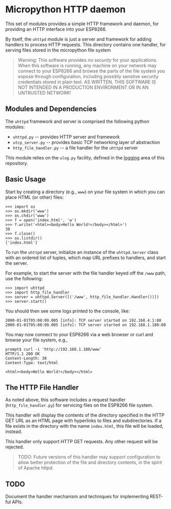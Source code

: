 # Micropython HTTP daemon

This set of modules provides a simple HTTP framework and daemon, for providing an HTTP interface into your ESP8266.

By itself, the `uhttpd` module is just a server and framework for adding handlers to process HTTP requests.  This directory contains one handler, for serving files stored in the micropython file system

> Warning: This software provides _no security_ for your applications.  When this software is running, any machine on your network may connect to your ESP8266 and browse the parts of the file system you expose through configuration, including possibly senstive security credentials stored in plain text.  AS WRITTEN, THIS SOFTWARE IS NOT INTENDED IN A PRODUCTION ENVIRONMENT OR IN AN UNTRUSTED NETWORK!


## Modules and Dependencies

The `uhttpd` framework and server is comprised the following python modules:

* `uhttpd.py` -- provides HTTP server and framework
* `utcp_server.py` -- provides basic TCP networking layer of abstraction
* `http_file_handler.py` -- a file handler for the `uhttpd` server

This module relies on the `ulog.py` facility, defined in the [logging](/micropython/logging) area of this repository.

## Basic Usage

Start by creating a directory (e.g., `www`) on your file system in which you can place HTML (or other) files:

    >>> import os
    >>> os.mkdir('www')
    >>> os.chdir('www')
    >>> f = open('index.html', 'w')
    >>> f.write('<html><body>Hello World!</body></html>')
    38
    >>> f.close()
    >>> os.listdir()
    ['index.html']

To run the `uhttpd` server, initialize an instance of the `uhttpd.Server` class with an ordered list of tuples, which map URL prefixes to handlers, and start the server.

For example, to start the server with the file handler keyed off the `/www` path, use the following: 

    >>> import uhttpd
    >>> import http_file_handler
    >>> server = uhttpd.Server([('/www', http_file_handler.Handler())])
    >>> server.start()

You should then see some logs printed to the console, like:

    2000-01-01T05:08:09.005 [info]: TCP server started on 192.168.4.1:80
    2000-01-01T05:08:09.005 [info]: TCP server started on 192.168.1.180:80

You may now connect to your ESP8266 via a web browser or curl and browse your file system, e.g.,

    prompt$ curl -i 'http://192.168.1.180/www' 
    HTTP/1.1 200 OK
    Content-Length: 38
    Content-Type: text/html
    
    <html><body>Hello World!</body></html>


## The HTTP File Handler

As noted above, this software includes a request handler (`http_file_handler.py`) for servicing files on the ESP8266 file system.

This handler will display the contents of the directory specified in the HTTP GET URL as an HTML page with hyperlinks to files and subdirectories.  If a file exists in the directory with the name `index.html`, this file will be loaded, instead.

This handler only support HTTP GET requests.  Any other request will be rejected.

> TODO: Future versions of this handler may support configuration to allow better protection of the file and directory contents, in the spirit of Apache httpd.

## TODO

Document the handler mechanism and techniques for implementing REST-ful APIs.
